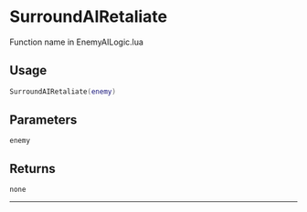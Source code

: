 # SurroundAIRetaliate
Function name in EnemyAILogic.lua
## Usage
```lua
SurroundAIRetaliate(enemy)
```
## Parameters
`enemy`
## Returns
`none`

---